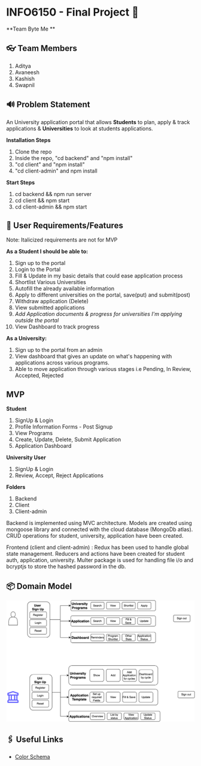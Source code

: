 # INFO6150 - Final Project 🚀

**Team Byte Me **

## 👓 Team Members

1. Aditya
2. Avaneesh
3. Kashish
4. Swapnil

## 🔊 Problem Statement

An University application portal that allows **Students** to plan, apply & track applications & **Universities** to look at students applications.

**Installation Steps**
1. Clone the repo
2. Inside the repo, "cd backend" and "npm install"
3. "cd client" and "npm install"
4. "cd client-admin" and npm install

**Start Steps**
1. cd backend && npm run server
2. cd client && npm start
3. cd client-admin && npm start

## 📜 User Requirements/Features

Note: Italicized requirements are not for MVP

**As a Student I should be able to:**

1. Sign up to the portal
2. Login to the Portal
3. Fill & Update in my basic details that could ease application process
4. Shortlist Various Universities
5. Autofill the already available information
6. Apply to different universities on the portal, save(put) and submit(post)
7. Withdraw application (Delete)
8. View submitted applications
9. _Add Application documents & progress for universities I'm applying outside the portal_
10. View Dashboard to track progress


**As a University:**

1. Sign up to the portal from an admin
2. View dashboard that gives an update on what's happening with applications across various programs.
3. Able to move application through various stages i.e Pending, In Review, Accepted, Rejected

## MVP

**Student**

1. SignUp & Login
2. Profile Information Forms - Post Signup
3. View Programs
4. Create, Update, Delete, Submit Application
5. Application Dashboard

**University User**

1. SignUp & Login
2. Review, Accept, Reject Applications

**Folders**
1. Backend
2. Client
3. Client-admin

Backend is implemented using MVC architecture. Models are created using mongoose library and connected with the cloud database (MongoDb atlas). CRUD operations for student, university, application have been created.

Frontend (client and client-admin) : Redux has been used to handle global state management. Reducers and actions have been created for student auth, application, university.
Multer package is used for handling file i/o and bcryptjs to store the hashed password in the db.



## 📦 Domain Model

![Domain Diagram](Domain.png)

## 🖇️ Useful Links

- [Color Schema](https://colorkit.co/color-palette-generator/e6a900-ffbc00-b38400-ffeebf-ffde80/)
